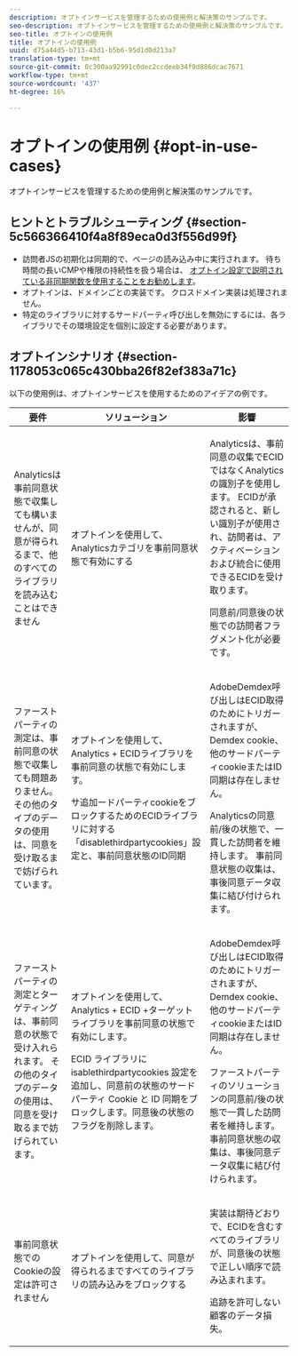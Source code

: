 ```yaml
---
description: オプトインサービスを管理するための使用例と解決策のサンプルです。
seo-description: オプトインサービスを管理するための使用例と解決策のサンプルです。
seo-title: オプトインの使用例
title: オプトインの使用例
uuid: d75a44d5-b713-43d1-b5b6-95d1d0d213a7
translation-type: tm+mt
source-git-commit: 0c300aa92991c0dec2ccdeeb34f9d886dcac7671
workflow-type: tm+mt
source-wordcount: '437'
ht-degree: 16%

---
```



# オプトインの使用例 {#opt-in-use-cases}

オプトインサービスを管理するための使用例と解決策のサンプルです。

## ヒントとトラブルシューティング {#section-5c566366410f4a8f89eca0d3f556d99f}

* 訪問者JSの初期化は同期的で、ページの読み込み中に実行されます。 待ち時間の長いCMPや権限の持続性を扱う場合は、 [オプトイン設定で説明されている非同期関数を使用することをお勧めします](../../implementation-guides/opt-in-service/getting-started.md#section-cf9ab638780141c9b62dc57cf00b7047)。
* オプトインは、ドメインごとの実装です。 クロスドメイン実装は処理されません。
* 特定のライブラリに対するサードパーティ呼び出しを無効にするには、各ライブラリでその環境設定を個別に設定する必要があります。

## オプトインシナリオ {#section-1178053c065c430bba26f82ef383a71c}

以下の使用例は、オプトインサービスを使用するためのアイデアの例です。

<table id="table_83C85343611344D8A8315157C1B4240F"> 
 <thead> 
  <tr> 
   <th colname="col1" class="entry"> 要件 </th> 
   <th colname="col2" class="entry"> ソリューション </th> 
   <th colname="col3" class="entry"> 影響 </th> 
  </tr>
 </thead>
 <tbody> 
  <tr> 
   <td colname="col1"> <p>Analyticsは事前同意状態で収集しても構いませんが、同意が得られるまで、他のすべてのライブラリを読み込むことはできません </p> </td> 
   <td colname="col2"> <p>オプトインを使用して、Analyticsカテゴリを事前同意状態で有効にする </p> </td> 
   <td colname="col3"> <p>Analyticsは、事前同意の収集でECIDではなくAnalyticsの識別子を使用します。 ECIDが承認されると、新しい識別子が使用され、訪問者は、アクティベーションおよび統合に使用できるECIDを受け取ります。 </p> <p>同意前/同意後の状態での訪問者フラグメント化が必要です。 </p> </td> 
  </tr> 
  <tr> 
   <td colname="col1"> <p>ファーストパーティの測定は、事前同意の状態で収集しても問題ありません。 その他のタイプのデータの使用は、同意を受け取るまで妨げられています。 </p> </td> 
   <td colname="col2"> <p>オプトインを使用して、Analytics + ECIDライブラリを事前同意の状態で有効にします。 </p> <p>サ追加ードパーティcookieをブロックするためのECIDライブラリに対する「disablethirdpartycookies」設定と、事前同意状態のID同期 </p> </td> 
   <td colname="col3"> <p>AdobeDemdex呼び出しはECID取得のためにトリガーされますが、Demdex cookie、他のサードパーティcookieまたはID同期は存在しません。 </p> <p>Analyticsの同意前/後の状態で、一貫した訪問者を維持します。 事前同意状態の収集は、事後同意データ収集に結び付けられます。 </p> </td> 
  </tr> 
  <tr> 
   <td colname="col1"> <p>ファーストパーティの測定とターゲティングは、事前同意の状態で受け入れられます。 その他のタイプのデータの使用は、同意を受け取るまで妨げられています。 </p> </td> 
   <td colname="col2"> <p>オプトインを使用して、Analytics + ECID +ターゲットライブラリを事前同意の状態で有効にします。 </p> <p>ECID ライブラリに <span class="codeph">isablethirdpartycookies</span> 設定を追加し、同意前の状態のサードパーティ Cookie と ID 同期をブロックします。同意後の状態のフラグを削除します。 </p> </td> 
   <td colname="col3"> <p>AdobeDemdex呼び出しはECID取得のためにトリガーされますが、Demdex cookie、他のサードパーティcookieまたはID同期は存在しません。 </p> <p>ファーストパーティのソリューションの同意前/後の状態で一貫した訪問者を維持します。 事前同意状態の収集は、事後同意データ収集に結び付けられます。 </p> </td> 
  </tr> 
  <tr> 
   <td colname="col1"> <p>事前同意状態でのCookieの設定は許可されません </p> </td> 
   <td colname="col2"> <p>オプトインを使用して、同意が得られるまですべてのライブラリの読み込みをブロックする </p> </td> 
   <td colname="col3"> <p>実装は期待どおりで、ECIDを含むすべてのライブラリが、同意後の状態で正しい順序で読み込まれます。 </p> <p>追跡を許可しない顧客のデータ損失。 </p> </td> 
  </tr> 
 </tbody> 
</table>

